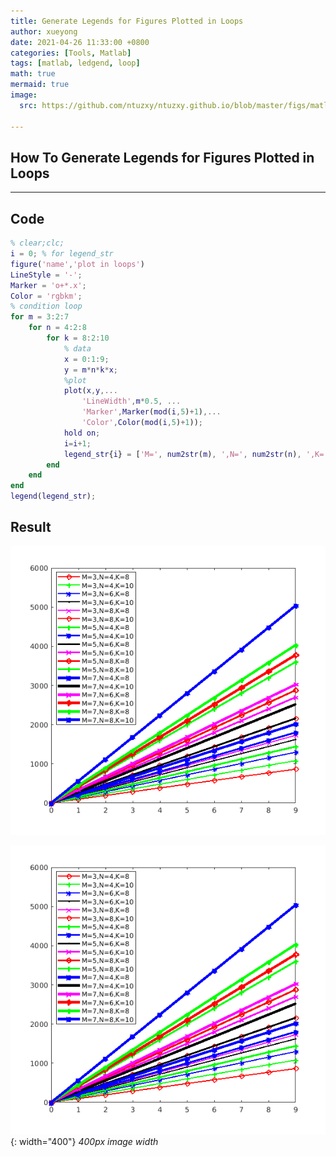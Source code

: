 ```yaml
---
title: Generate Legends for Figures Plotted in Loops
author: xueyong
date: 2021-04-26 11:33:00 +0800
categories: [Tools, Matlab]
tags: [matlab, ledgend, loop]
math: true
mermaid: true
image:
  src: https://github.com/ntuzxy/ntuzxy.github.io/blob/master/figs/matlab/matlab_legend_loop.png

---
```


## How To Generate Legends for Figures Plotted in Loops
---

## Code

```matlab
% clear;clc;
i = 0; % for legend_str
figure('name','plot in loops')
LineStyle = '-';
Marker = 'o+*.x';
Color = 'rgbkm'; 
% condition loop
for m = 3:2:7
    for n = 4:2:8
        for k = 8:2:10
            % data
            x = 0:1:9;
            y = m*n*k*x;
            %plot
            plot(x,y,...
                'LineWidth',m*0.5, ...
                'Marker',Marker(mod(i,5)+1),...
                'Color',Color(mod(i,5)+1)); 
            hold on; 
            i=i+1;
            legend_str{i} = ['M=', num2str(m), ',N=', num2str(n), ',K=', num2str(k)];
        end
    end
end
legend(legend_str);
```

## Result

![avatar](https://github.com/ntuzxy/ntuzxy.github.io/blob/master/figs/matlab/matlab_legend_loop.png "Legend Generation")

![DLegend Generation](https://github.com/ntuzxy/ntuzxy.github.io/blob/master/figs/matlab/matlab_legend_loop.png){: width="400"}
_400px image width_

